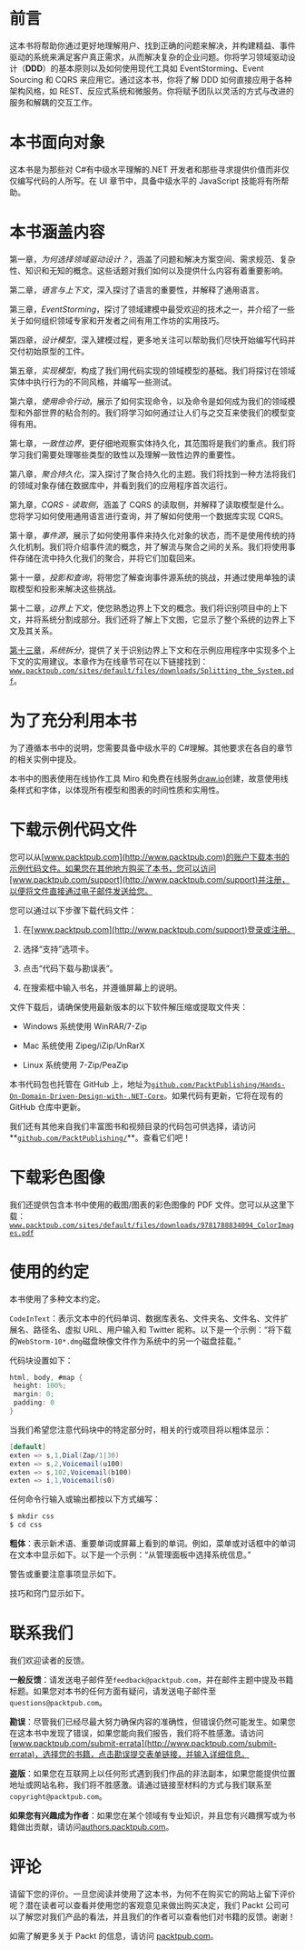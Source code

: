 # 前言

这本书将帮助你通过更好地理解用户、找到正确的问题来解决，并构建精益、事件驱动的系统来满足客户真正需求，从而解决复杂的企业问题。你将学习领域驱动设计（**DDD**）的基本原则以及如何使用现代工具如 EventStorming、Event Sourcing 和 CQRS 来应用它。通过这本书，你将了解 DDD 如何直接应用于各种架构风格，如 REST、反应式系统和微服务。你将赋予团队以灵活的方式与改进的服务和解耦的交互工作。

# 本书面向对象

这本书是为那些对 C#有中级水平理解的.NET 开发者和那些寻求提供价值而非仅仅编写代码的人所写。在 UI 章节中，具备中级水平的 JavaScript 技能将有所帮助。

# 本书涵盖内容

第一章，*为何选择领域驱动设计？*，涵盖了问题和解决方案空间、需求规范、复杂性、知识和无知的概念。这些话题对我们如何以及提供什么内容有着重要影响。

第二章，*语言与上下文*，深入探讨了语言的重要性，并解释了通用语言。

第三章，*EventStorming*，探讨了领域建模中最受欢迎的技术之一，并介绍了一些关于如何组织领域专家和开发者之间有用工作坊的实用技巧。

第四章，*设计模型*，深入建模过程，更多地关注可以帮助我们尽快开始编写代码并交付初始原型的工件。

第五章，*实现模型*，构成了我们用代码实现的领域模型的基础。我们将探讨在领域实体中执行行为的不同风格，并编写一些测试。

第六章，*使用命令行动*，展示了如何实现命令，以及命令是如何成为我们的领域模型和外部世界的粘合剂的。我们将学习如何通过让人们与之交互来使我们的模型变得有用。

第七章，*一致性边界*，更仔细地观察实体持久化，其范围将是我们的重点。我们将学习我们需要处理哪些类型的致性以及理解一致性边界的重要性。

第八章，*聚合持久化*，深入探讨了聚合持久化的主题。我们将找到一种方法将我们的领域对象存储在数据库中，并看到我们的应用程序首次运行。

第九章，*CQRS - 读取侧*，涵盖了 CQRS 的读取侧，并解释了读取模型是什么。您将学习如何使用通用语言进行查询，并了解如何使用一个数据库实现 CQRS。

第十章，*事件源*，展示了如何使用事件来持久化对象的状态，而不是使用传统的持久化机制。我们将介绍事件流的概念，并了解流与聚合之间的关系。我们将使用事件存储在流中持久化我们的聚合，并将它们加载回来。

第十一章，*投影和查询*，将带您了解查询事件源系统的挑战，并通过使用单独的读取模型和投影来解决这些挑战。

第十二章，*边界上下文*，使您熟悉边界上下文的概念。我们将识别项目中的上下文，并将系统分割成部分。我们还将了解上下文图，它显示了整个系统的边界上下文及其关系。 

[第十三章](https://www.packtpub.com/sites/default/files/downloads/Splitting_the_System.pdf)，*系统拆分*，提供了关于识别边界上下文和在示例应用程序中实现多个上下文的实用建议。本章作为在线章节可在以下链接找到：[`www.packtpub.com/sites/default/files/downloads/Splitting_the_System.pdf`](https://www.packtpub.com/sites/default/files/downloads/Splitting_the_System.pdf)。

# 为了充分利用本书

为了遵循本书中的说明，您需要具备中级水平的 C#理解。其他要求在各自的章节的相关实例中提及。

本书中的图表使用在线协作工具 Miro 和免费在线服务[draw.io](http://draw.io)创建，故意使用线条样式和字体，以体现所有模型和图表的时间性质和实用性。

# 下载示例代码文件

您可以从[www.packtpub.com](http://www.packtpub.com)的账户下载本书的示例代码文件。如果您在其他地方购买了本书，您可以访问[www.packtpub.com/support](http://www.packtpub.com/support)并注册，以便将文件直接通过电子邮件发送给您。

您可以通过以下步骤下载代码文件：

1.  在[www.packtpub.com](http://www.packtpub.com/support)登录或注册。

1.  选择“支持”选项卡。

1.  点击“代码下载与勘误表”。

1.  在搜索框中输入书名，并遵循屏幕上的说明。

文件下载后，请确保使用最新版本的以下软件解压缩或提取文件夹：

+   Windows 系统使用 WinRAR/7-Zip

+   Mac 系统使用 Zipeg/iZip/UnRarX

+   Linux 系统使用 7-Zip/PeaZip

本书代码包也托管在 GitHub 上，地址为[`github.com/PacktPublishing/Hands-On-Domain-Driven-Design-with-.NET-Core`](https://github.com/PacktPublishing/Hands-On-Domain-Driven-Design-with-.NET-Core)。如果代码有更新，它将在现有的 GitHub 仓库中更新。

我们还有其他来自我们丰富图书和视频目录的代码包可供选择，请访问**[`github.com/PacktPublishing/`](https://github.com/PacktPublishing/)**。查看它们吧！

# 下载彩色图像

我们还提供包含本书中使用的截图/图表的彩色图像的 PDF 文件。您可以从这里下载：[`www.packtpub.com/sites/default/files/downloads/9781788834094_ColorImages.pdf`](https://www.packtpub.com/sites/default/files/downloads/9781788834094_ColorImages.pdf)

# 使用的约定

本书使用了多种文本约定。

`CodeInText`：表示文本中的代码单词、数据库表名、文件夹名、文件名、文件扩展名、路径名、虚拟 URL、用户输入和 Twitter 昵称。以下是一个示例：“将下载的`WebStorm-10*.dmg`磁盘映像文件作为系统中的另一个磁盘挂载。”

代码块设置如下：

```cs
html, body, #map {
 height: 100%; 
 margin: 0;
 padding: 0
}
```

当我们希望您注意代码块中的特定部分时，相关的行或项目将以粗体显示：

```cs
[default]
exten => s,1,Dial(Zap/1|30)
exten => s,2,Voicemail(u100)
exten => s,102,Voicemail(b100)
exten => i,1,Voicemail(s0)
```

任何命令行输入或输出都按以下方式编写：

```cs
$ mkdir css
$ cd css
```

**粗体**：表示新术语、重要单词或屏幕上看到的单词。例如，菜单或对话框中的单词在文本中显示如下。以下是一个示例：“从管理面板中选择系统信息。”

警告或重要注意事项显示如下。

技巧和窍门显示如下。

# 联系我们

我们欢迎读者的反馈。

**一般反馈**：请发送电子邮件至`feedback@packtpub.com`，并在邮件主题中提及书籍标题。如果您对本书的任何方面有疑问，请发送电子邮件至`questions@packtpub.com`。

**勘误**：尽管我们已经尽最大努力确保内容的准确性，但错误仍然可能发生。如果您在这本书中发现了错误，如果您能向我们报告，我们将不胜感激。请访问[www.packtpub.com/submit-errata](http://www.packtpub.com/submit-errata)，选择您的书籍，点击勘误提交表单链接，并输入详细信息。

**盗版**：如果您在互联网上以任何形式遇到我们作品的非法副本，如果您能提供位置地址或网站名称，我们将不胜感激。请通过链接至材料的方式与我们联系至`copyright@packtpub.com`。

**如果您有兴趣成为作者**：如果您在某个领域有专业知识，并且您有兴趣撰写或为书籍做出贡献，请访问[authors.packtpub.com](http://authors.packtpub.com/)。

# 评论

请留下您的评价。一旦您阅读并使用了这本书，为何不在购买它的网站上留下评价呢？潜在读者可以查看并使用您的客观意见来做出购买决定，我们 Packt 公司可以了解您对我们产品的看法，并且我们的作者可以查看他们对书籍的反馈。谢谢！

如需了解更多关于 Packt 的信息，请访问 [packtpub.com](https://www.packtpub.com/)。
